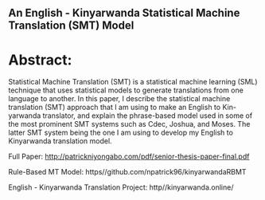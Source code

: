 ## An English - Kinyarwanda Statistical Machine Translation (SMT) Model

# Abstract:
Statistical Machine Translation (SMT) is a statistical machine learning (SML) technique that uses statistical models to generate translations from one language to another. In this paper, I describe the statistical machine translation (SMT) approach that I am using to make an English to Kin- yarwanda translator, and explain the phrase-based model used in some of the most prominent SMT systems such as Cdec, Joshua, and Moses. The latter SMT system being the one I am using to develop my English to Kinyarwanda translation model.

Full Paper: http://patrickniyongabo.com/pdf/senior-thesis-paper-final.pdf

Rule-Based MT Model: https//github.com/npatrick96/kinyarwandaRBMT 

English - Kinyarwanda Translation Project: http//kinyarwanda.online/